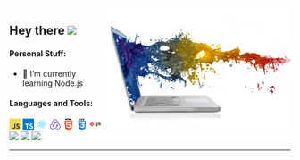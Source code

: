 <img align="right" width="330" src="https://github.com/Ivanv3lkov/Ivanv3lkov/blob/main/Media/media.png?raw=true"/>

## Hey there <img src="https://media.giphy.com/media/hvRJCLFzcasrR4ia7z/giphy.gif" width="25px">
 
  #### **Personal Stuff:**

- 🌱 I’m currently learning Node.js

#### **Languages and Tools:**

<code><img height="20" src="https://raw.githubusercontent.com/github/explore/80688e429a7d4ef2fca1e82350fe8e3517d3494d/topics/javascript/javascript.png"></code>
<code><img height="20" src="https://raw.githubusercontent.com/github/explore/80688e429a7d4ef2fca1e82350fe8e3517d3494d/topics/typescript/typescript.png"></code>
<code><img height="20" src="https://raw.githubusercontent.com/github/explore/80688e429a7d4ef2fca1e82350fe8e3517d3494d/topics/react/react.png"></code>
<code><img height="20" src="https://raw.githubusercontent.com/github/explore/80688e429a7d4ef2fca1e82350fe8e3517d3494d/topics/redux/redux.png"></code>
<code><img height="20" src="https://raw.githubusercontent.com/github/explore/80688e429a7d4ef2fca1e82350fe8e3517d3494d/topics/html/html.png"></code>
<code><img height="20" src="https://raw.githubusercontent.com/github/explore/80688e429a7d4ef2fca1e82350fe8e3517d3494d/topics/css/css.png"></code>
<code><img height="20" src="https://raw.githubusercontent.com/github/explore/80688e429a7d4ef2fca1e82350fe8e3517d3494d/topics/git/git.png"></code>
<code><img height="20" src="https://w7.pngwing.com/pngs/191/175/png-transparent-sourcetree-alt-macos-bigsur-icon-thumbnail.png"></code>
<code><img height="20" src="https://user-images.githubusercontent.com/55840187/148651114-ac3c10c6-af3b-4b9c-ba91-cbb069433de0.png"></code>
<code><img height="20" src="https://upload.wikimedia.org/wikipedia/commons/6/64/Tag_manager_logo.png"></code>
* * *
